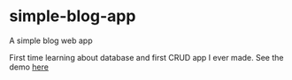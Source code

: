 # simple-blog-app
A simple blog web app

First time learning about database and first CRUD app I ever made.
See the demo [here](https://fortysinc.com/test/test/index.php)
